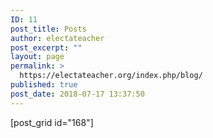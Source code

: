 ```yaml
---
ID: 11
post_title: Posts
author: electateacher
post_excerpt: ""
layout: page
permalink: >
  https://electateacher.org/index.php/blog/
published: true
post_date: 2018-07-17 13:37:50
---
```

[post_grid id="168"]